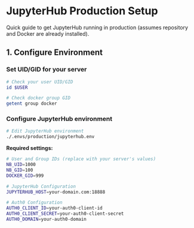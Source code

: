 # JupyterHub Production Setup

Quick guide to get JupyterHub running in production (assumes repository and Docker are already installed).

## 1. Configure Environment

### Set UID/GID for your server

```bash
# Check your user UID/GID
id $USER

# Check docker group GID
getent group docker
```

### Configure JupyterHub environment

```bash
# Edit JupyterHub environment
./.envs/production/jupyterhub.env
```

**Required settings:**

```bash
# User and Group IDs (replace with your server's values)
NB_UID=1000
NB_GID=100
DOCKER_GID=999

# JupyterHub Configuration
JUPYTERHUB_HOST=your-domain.com:18888

# Auth0 Configuration
AUTH0_CLIENT_ID=your-auth0-client-id
AUTH0_CLIENT_SECRET=your-auth0-client-secret
AUTH0_DOMAIN=your-auth0-domain
```
